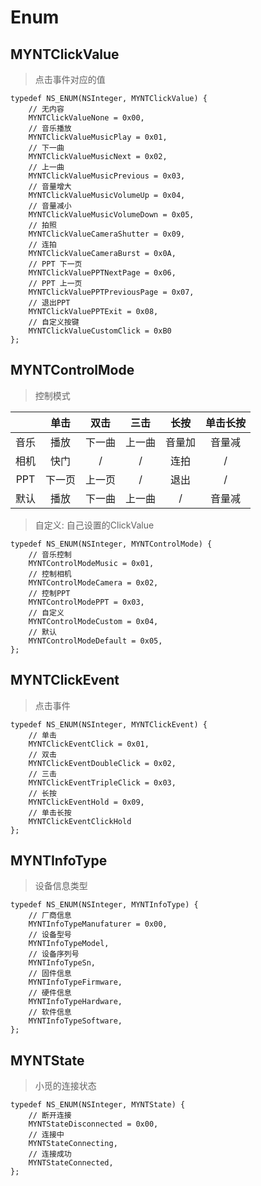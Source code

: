 # Enum

## MYNTClickValue 
> 点击事件对应的值

```
typedef NS_ENUM(NSInteger, MYNTClickValue) {
	// 无内容
    MYNTClickValueNone = 0x00,
    // 音乐播放
    MYNTClickValueMusicPlay = 0x01,
    // 下一曲
    MYNTClickValueMusicNext = 0x02,
    // 上一曲
    MYNTClickValueMusicPrevious = 0x03,
    // 音量增大
    MYNTClickValueMusicVolumeUp = 0x04,
    // 音量减小
    MYNTClickValueMusicVolumeDown = 0x05,
    // 拍照
    MYNTClickValueCameraShutter = 0x09,
    // 连拍
    MYNTClickValueCameraBurst = 0x0A,
    // PPT 下一页
    MYNTClickValuePPTNextPage = 0x06,
    // PPT 上一页
    MYNTClickValuePPTPreviousPage = 0x07,
    // 退出PPT
    MYNTClickValuePPTExit = 0x08,
	// 自定义按键
    MYNTClickValueCustomClick = 0xB0
};
```

## MYNTControlMode
> 控制模式 

|     |  单击  |   双击   |  三击  |  长按  | 单击长按 |
|:---:|:------:|:-------:|:-----:|:-----:|:-------:|
| 音乐 |  播放  |  下一曲  | 上一曲 | 音量加  | 音量减  |
| 相机 |  快门  |    /    |   /   |   连拍  |   /    |
| PPT |  下一页 |  上一页  |   /   |  退出   |   /    |
| 默认 |  播放  |  下一曲  | 上一曲 |   /    | 音量减  |
> 自定义: 自己设置的ClickValue

```
typedef NS_ENUM(NSInteger, MYNTControlMode) {
	// 音乐控制 
    MYNTControlModeMusic = 0x01,
    // 控制相机
    MYNTControlModeCamera = 0x02,
    // 控制PPT
    MYNTControlModePPT = 0x03,
    // 自定义
    MYNTControlModeCustom = 0x04,
    // 默认
    MYNTControlModeDefault = 0x05,
};
```

## MYNTClickEvent
> 点击事件

```
typedef NS_ENUM(NSInteger, MYNTClickEvent) {
	// 单击
    MYNTClickEventClick = 0x01,
    // 双击
    MYNTClickEventDoubleClick = 0x02,
    // 三击
    MYNTClickEventTripleClick = 0x03,
    // 长按
    MYNTClickEventHold = 0x09,
    // 单击长按
    MYNTClickEventClickHold
};
```

## MYNTInfoType
> 设备信息类型

```
typedef NS_ENUM(NSInteger, MYNTInfoType) {
	// 厂商信息
    MYNTInfoTypeManufaturer = 0x00,
    // 设备型号
    MYNTInfoTypeModel,
    // 设备序列号
    MYNTInfoTypeSn,
    // 固件信息
    MYNTInfoTypeFirmware,
    // 硬件信息
    MYNTInfoTypeHardware,
    // 软件信息
    MYNTInfoTypeSoftware,
};
```

## MYNTState
> 小觅的连接状态

```
typedef NS_ENUM(NSInteger, MYNTState) {
	// 断开连接
    MYNTStateDisconnected = 0x00,
    // 连接中
    MYNTStateConnecting,
    // 连接成功
    MYNTStateConnected,
};
```